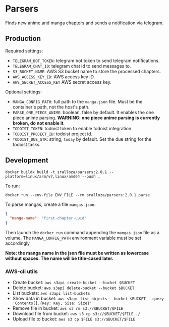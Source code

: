 # Parsers

Finds new anime and manga chapters and sends a notification via telegram.

## Production

Required settings:

- `TELEGRAM_BOT_TOKEN`: telegram bot token to send telegram notifications.
- `TELEGRAM_CHAT_ID`: telegram chat id to send messages to.
- `S3_BUCKET_NAME`: AWS S3 bucket name to store the processed chapters.
- `AWS_ACCESS_KEY_ID`: AWS access key ID.
- `AWS_SECRET_ACCESS_KEY` AWS secret access key.

Optional settings:

- `MANGA_CONFIG_PATH`: full path to the `manga.json` file. Must be the container's path, not the host's path.
- `PARSE_ONE_PIECE_ANIME`: boolean, false by default. It enables the one piece anime parsing. **WARNING: one piece anime parsing is currently broken, do not enable it**.
- `TODOIST_TOKEN`: todoist token to enable todoist integration.
- `TODOIST_PROJECT_ID`: todoist project id.
- `TODOIST_DUE_STR`: string, `today` by default. Set the due string for the todoist tasks.

## Development

```shell
docker buildx build -t sralloza/parsers:2.0.1 --platform=linux/arm/v7,linux/amd64 --push .
```

To run:

```shell
docker run --env-file ENV_FILE --rm sralloza/parsers:2.0.1 parse
```

To parse mangas, create a file `mangas.json`:

```json
{
  "manga-name": "first-chapter-uuid"
}
```

Then launch the `docker run` command appending the `mangas.json` file as a volume. The `MANGA_CONFIG_PATH` environment variable must be set accordingly

**Note: the manga name in the json file must be written as lowercase without spaces. The name will be title-cased later.**

### AWS-cli utils

- Create bucket: `aws s3api create-bucket --bucket $BUCKET`
- Delete bucket: `aws s3api delete-bucket --bucket $BUCKET`
- List buckets: `aws s3api list-buckets`
- Show data in bucket: `aws s3api list-objects --bucket $BUCKET --query 'Contents[].{Key: Key, Size: Size}'`
- Remove file in bucket: `aws s3 rm s3://$BUCKET/$FILE`
- Download file from bucket: `aws s3 cp s3://$BUCKET/$FILE ./`
- Upload file to bucket: `aws s3 cp $FILE s3://$BUCKET/$FILE`
